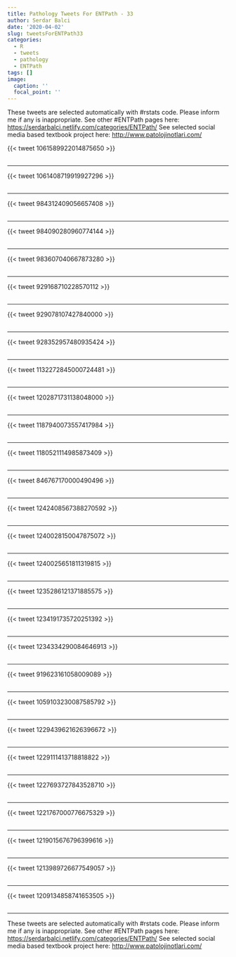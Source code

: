 ```yaml
---
title: Pathology Tweets For ENTPath - 33
author: Serdar Balci
date: '2020-04-02'
slug: tweetsForENTPath33
categories:
  - R
  - tweets
  - pathology
  - ENTPath
tags: []
image:
  caption: ''
  focal_point: ''
---
```



These tweets are selected automatically with #rstats code. Please inform me if any is inappropriate.
See other #ENTPath pages here: https://serdarbalci.netlify.com/categories/ENTPath/ 
See selected social media based textbook project here: http://www.patolojinotlari.com/

{{< tweet 1061589922014875650 >}}
<br>
<br>
<hr>
{{< tweet 1061408719919927296 >}}
<br>
<br>
<hr>
{{< tweet 984312409056657408 >}}
<br>
<br>
<hr>
{{< tweet 984090280960774144 >}}
<br>
<br>
<hr>
{{< tweet 983607040667873280 >}}
<br>
<br>
<hr>
{{< tweet 929168710228570112 >}}
<br>
<br>
<hr>
{{< tweet 929078107427840000 >}}
<br>
<br>
<hr>
{{< tweet 928352957480935424 >}}
<br>
<br>
<hr>
{{< tweet 1132272845000724481 >}}
<br>
<br>
<hr>
{{< tweet 1202871731138048000 >}}
<br>
<br>
<hr>
{{< tweet 1187940073557417984 >}}
<br>
<br>
<hr>
{{< tweet 1180521114985873409 >}}
<br>
<br>
<hr>
{{< tweet 846767170000490496 >}}
<br>
<br>
<hr>
{{< tweet 1242408567388270592 >}}
<br>
<br>
<hr>
{{< tweet 1240028150047875072 >}}
<br>
<br>
<hr>
{{< tweet 1240025651811319815 >}}
<br>
<br>
<hr>
{{< tweet 1235286121371885575 >}}
<br>
<br>
<hr>
{{< tweet 1234191735720251392 >}}
<br>
<br>
<hr>
{{< tweet 1234334290084646913 >}}
<br>
<br>
<hr>
{{< tweet 919623161058009089 >}}
<br>
<br>
<hr>
{{< tweet 1059103230087585792 >}}
<br>
<br>
<hr>
{{< tweet 1229439621626396672 >}}
<br>
<br>
<hr>
{{< tweet 1229111413718818822 >}}
<br>
<br>
<hr>
{{< tweet 1227693727843528710 >}}
<br>
<br>
<hr>
{{< tweet 1221767000776675329 >}}
<br>
<br>
<hr>
{{< tweet 1219015676796399616 >}}
<br>
<br>
<hr>
{{< tweet 1213989726677549057 >}}
<br>
<br>
<hr>
{{< tweet 1209134858741653505 >}}
<br>
<br>
<hr>


These tweets are selected automatically with #rstats code. Please inform me if any is inappropriate.
See other #ENTPath pages here: https://serdarbalci.netlify.com/categories/ENTPath/ 
See selected social media based textbook project here: http://www.patolojinotlari.com/
